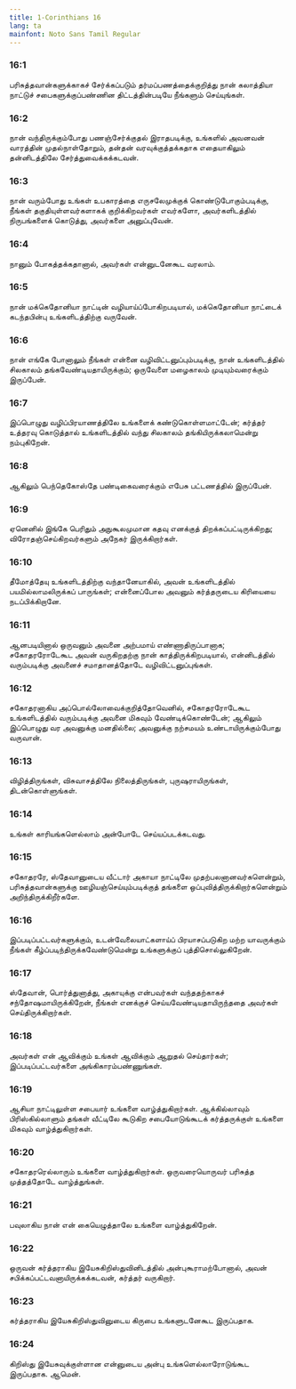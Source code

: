 ```yaml
---
title: 1-Corinthians 16
lang: ta
mainfont: Noto Sans Tamil Regular
---
```


###  16:1

பரிசுத்தவான்களுக்காகச் சேர்க்கப்படும் தர்மப்பணத்தைக்குறித்து நான் கலாத்தியா நாட்டுச் சபைகளுக்குப்பண்ணின திட்டத்தின்படியே நீங்களும் செய்யுங்கள்.

###  16:2

நான் வந்திருக்கும்போது பணஞ்சேர்க்குதல் இராதபடிக்கு, உங்களில் அவனவன் வாரத்தின் முதல்நாள்தோறும், தன்தன் வரவுக்குத்தக்கதாக எதையாகிலும் தன்னிடத்திலே சேர்த்துவைக்கக்கடவன்.

###  16:3

நான் வரும்போது உங்கள் உபகாரத்தை எருசலேமுக்குக் கொண்டுபோகும்படிக்கு, நீங்கள் தகுதியுள்ளவர்களாகக் குறிக்கிறவர்கள் எவர்களோ, அவர்களிடத்தில் நிருபங்களைக் கொடுத்து, அவர்களை அனுப்புவேன்.

###  16:4

நானும் போகத்தக்கதானால், அவர்கள் என்னுடனேகூட வரலாம்.

###  16:5

நான் மக்கெதோனியா நாட்டின் வழியாய்ப்போகிறபடியால், மக்கெதோனியா நாட்டைக் கடந்தபின்பு உங்களிடத்திற்கு வருவேன்.

###  16:6

நான் எங்கே போனாலும் நீங்கள் என்னை வழிவிட்டனுப்பும்படிக்கு, நான் உங்களிடத்தில் சிலகாலம் தங்கவேண்டியதாயிருக்கும்; ஒருவேளை மழைகாலம் முடியும்வரைக்கும் இருப்பேன்.

###  16:7

இப்பொழுது வழிப்பிரயாணத்திலே உங்களைக் கண்டுகொள்ளமாட்டேன்; கர்த்தர் உத்தரவு கொடுத்தால் உங்களிடத்தில் வந்து சிலகாலம் தங்கியிருக்கலாமென்று நம்புகிறேன்.

###  16:8

ஆகிலும் பெந்தெகோஸ்தே பண்டிகைவரைக்கும் எபேசு பட்டணத்தில் இருப்பேன்.

###  16:9

ஏனெனில் இங்கே பெரிதும் அநுகூலமுமான கதவு எனக்குத் திறக்கப்பட்டிருக்கிறது; விரோதஞ்செய்கிறவர்களும் அநேகர் இருக்கிறார்கள்.

###  16:10

தீமோத்தேயு உங்களிடத்திற்கு வந்தானேயாகில், அவன் உங்களிடத்தில் பயமில்லாமலிருக்கப் பாருங்கள்; என்னைப்போல அவனும் கர்த்தருடைய கிரியையை நடப்பிக்கிறானே.

###  16:11

ஆனபடியினால் ஒருவனும் அவனை அற்பமாய் எண்ணாதிருப்பானாக; சகோதரரோடேகூட அவன் வருகிறதற்கு நான் காத்திருக்கிறபடியால், என்னிடத்தில் வரும்படிக்கு அவனைச் சமாதானத்தோடே வழிவிட்டனுப்புங்கள்.

###  16:12

சகோதரனாகிய அப்பொல்லோவைக்குறித்தோவெனில், சகோதரரோடேகூட உங்களிடத்தில் வரும்படிக்கு அவனை மிகவும் வேண்டிக்கொண்டேன்; ஆகிலும் இப்பொழுது வர அவனுக்கு மனதில்லை; அவனுக்கு நற்சமயம் உண்டாயிருக்கும்போது வருவான்.

###  16:13

விழித்திருங்கள், விசுவாசத்திலே நிலைத்திருங்கள், புருஷராயிருங்கள், திடன்கொள்ளுங்கள்.

###  16:14

உங்கள் காரியங்களெல்லாம் அன்போடே செய்யப்படக்கடவது.

###  16:15

சகோதரரே, ஸ்தேவானுடைய வீட்டார் அகாயா நாட்டிலே முதற்பலனானவர்களென்றும், பரிசுத்தவான்களுக்கு ஊழியஞ்செய்யும்படிக்குத் தங்களை ஒப்புவித்திருக்கிறார்களென்றும் அறிந்திருக்கிறீர்களே.

###  16:16

இப்படிப்பட்டவர்களுக்கும், உடன்வேலையாட்களாய்ப் பிரயாசப்படுகிற மற்ற யாவருக்கும் நீங்கள் கீழ்ப்படிந்திருக்கவேண்டுமென்று உங்களுக்குப் புத்திசொல்லுகிறேன்.

###  16:17

ஸ்தேவான், பொர்த்துனாத்து, அகாயுக்கு என்பவர்கள் வந்ததற்காகச் சந்தோஷமாயிருக்கிறேன், நீங்கள் எனக்குச் செய்யவேண்டியதாயிருந்ததை அவர்கள் செய்திருக்கிறார்கள்.

###  16:18

அவர்கள் என் ஆவிக்கும் உங்கள் ஆவிக்கும் ஆறுதல் செய்தார்கள்; இப்படிப்பட்டவர்களை அங்கிகாரம்பண்ணுங்கள்.

###  16:19

ஆசியா நாட்டிலுள்ள சபையார் உங்களை வாழ்த்துகிறார்கள். ஆக்கில்லாவும் பிரிஸ்கில்லாளும் தங்கள் வீட்டிலே கூடுகிற சபையோடுங்கூடக் கர்த்தருக்குள் உங்களை மிகவும் வாழ்த்துகிறார்கள்.

###  16:20

சகோதரரெல்லாரும் உங்களை வாழ்த்துகிறார்கள். ஒருவரையொருவர் பரிசுத்த முத்தத்தோடே வாழ்த்துங்கள்.

###  16:21

பவுலாகிய நான் என் கையெழுத்தாலே உங்களை வாழ்த்துகிறேன்.

###  16:22

ஒருவன் கர்த்தராகிய இயேசுகிறிஸ்துவினிடத்தில் அன்புகூராமற்போனால், அவன் சபிக்கப்பட்டவனாயிருக்கக்கடவன், கர்த்தர் வருகிறார்.

###  16:23

கர்த்தராகிய இயேசுகிறிஸ்துவினுடைய கிருபை உங்களுடனேகூட இருப்பதாக.

###  16:24

கிறிஸ்து இயேசுவுக்குள்ளான என்னுடைய அன்பு உங்களெல்லாரோடுங்கூட இருப்பதாக. ஆமென்.

